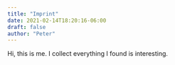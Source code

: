 ```yaml
---
title: "Imprint"
date: 2021-02-14T18:20:16-06:00
draft: false
author: "Peter"
---
```


Hi, this is me. I collect everything I found is interesting.

